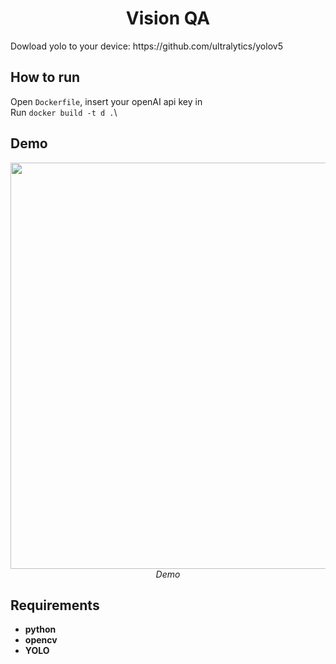 <p align="center">
 <h1 align="center">Vision QA </h1>
</p>
Dowload yolo to your device: https://github.com/ultralytics/yolov5

## How to run
Open `Dockerfile`, insert your openAI api key in\
Run `docker build -t d .`\

## Demo
<p align="center">
  <img src="output.gif" width=650><br/>
  <i>Demo</i>
</p>


## Requirements

* **python**
* **opencv**
* **YOLO**

